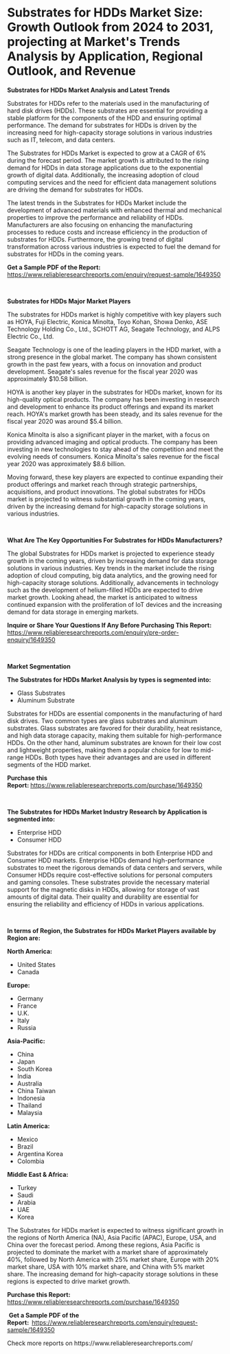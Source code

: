 <p><h1>Substrates for HDDs Market Size: Growth Outlook from 2024 to 2031, projecting at Market's Trends Analysis by Application, Regional Outlook, and Revenue</h1></p><p><strong>Substrates for HDDs Market Analysis and Latest Trends</strong></p>
<p><p>Substrates for HDDs refer to the materials used in the manufacturing of hard disk drives (HDDs). These substrates are essential for providing a stable platform for the components of the HDD and ensuring optimal performance. The demand for substrates for HDDs is driven by the increasing need for high-capacity storage solutions in various industries such as IT, telecom, and data centers.</p><p>The Substrates for HDDs Market is expected to grow at a CAGR of 6% during the forecast period. The market growth is attributed to the rising demand for HDDs in data storage applications due to the exponential growth of digital data. Additionally, the increasing adoption of cloud computing services and the need for efficient data management solutions are driving the demand for substrates for HDDs.</p><p>The latest trends in the Substrates for HDDs Market include the development of advanced materials with enhanced thermal and mechanical properties to improve the performance and reliability of HDDs. Manufacturers are also focusing on enhancing the manufacturing processes to reduce costs and increase efficiency in the production of substrates for HDDs. Furthermore, the growing trend of digital transformation across various industries is expected to fuel the demand for substrates for HDDs in the coming years.</p></p>
<p><strong>Get a Sample PDF of the Report:&nbsp;</strong> <a href="https://www.reliableresearchreports.com/enquiry/request-sample/1649350">https://www.reliableresearchreports.com/enquiry/request-sample/1649350</a></p>
<p>&nbsp;</p>
<p><strong>Substrates for HDDs Major Market Players</strong></p>
<p><p>The substrates for HDDs market is highly competitive with key players such as HOYA, Fuji Electric, Konica Minolta, Toyo Kohan, Showa Denko, ASE Technology Holding Co., Ltd., SCHOTT AG, Seagate Technology, and ALPS Electric Co., Ltd.</p><p>Seagate Technology is one of the leading players in the HDD market, with a strong presence in the global market. The company has shown consistent growth in the past few years, with a focus on innovation and product development. Seagate's sales revenue for the fiscal year 2020 was approximately $10.58 billion.</p><p>HOYA is another key player in the substrates for HDDs market, known for its high-quality optical products. The company has been investing in research and development to enhance its product offerings and expand its market reach. HOYA's market growth has been steady, and its sales revenue for the fiscal year 2020 was around $5.4 billion.</p><p>Konica Minolta is also a significant player in the market, with a focus on providing advanced imaging and optical products. The company has been investing in new technologies to stay ahead of the competition and meet the evolving needs of consumers. Konica Minolta's sales revenue for the fiscal year 2020 was approximately $8.6 billion.</p><p>Moving forward, these key players are expected to continue expanding their product offerings and market reach through strategic partnerships, acquisitions, and product innovations. The global substrates for HDDs market is projected to witness substantial growth in the coming years, driven by the increasing demand for high-capacity storage solutions in various industries.</p></p>
<p>&nbsp;</p>
<p><strong>What Are The Key Opportunities For Substrates for HDDs Manufacturers?</strong></p>
<p><p>The global Substrates for HDDs market is projected to experience steady growth in the coming years, driven by increasing demand for data storage solutions in various industries. Key trends in the market include the rising adoption of cloud computing, big data analytics, and the growing need for high-capacity storage solutions. Additionally, advancements in technology such as the development of helium-filled HDDs are expected to drive market growth. Looking ahead, the market is anticipated to witness continued expansion with the proliferation of IoT devices and the increasing demand for data storage in emerging markets.</p></p>
<p><strong>Inquire or Share Your Questions If Any Before Purchasing This Report:</strong> <a href="https://www.reliableresearchreports.com/enquiry/pre-order-enquiry/1649350">https://www.reliableresearchreports.com/enquiry/pre-order-enquiry/1649350</a></p>
<p>&nbsp;</p>
<p><strong>Market Segmentation</strong></p>
<p><strong>The Substrates for HDDs Market Analysis by types is segmented into:</strong></p>
<p><ul><li>Glass Substrates</li><li>Aluminum Substrate</li></ul></p>
<p><p>Substrates for HDDs are essential components in the manufacturing of hard disk drives. Two common types are glass substrates and aluminum substrates. Glass substrates are favored for their durability, heat resistance, and high data storage capacity, making them suitable for high-performance HDDs. On the other hand, aluminum substrates are known for their low cost and lightweight properties, making them a popular choice for low to mid-range HDDs. Both types have their advantages and are used in different segments of the HDD market.</p></p>
<p><strong>Purchase this Report:&nbsp;</strong><a href="https://www.reliableresearchreports.com/purchase/1649350">https://www.reliableresearchreports.com/purchase/1649350</a></p>
<p>&nbsp;</p>
<p><strong>The Substrates for HDDs Market Industry Research by Application is segmented into:</strong></p>
<p><ul><li>Enterprise HDD</li><li>Consumer HDD</li></ul></p>
<p><p>Substrates for HDDs are critical components in both Enterprise HDD and Consumer HDD markets. Enterprise HDDs demand high-performance substrates to meet the rigorous demands of data centers and servers, while Consumer HDDs require cost-effective solutions for personal computers and gaming consoles. These substrates provide the necessary material support for the magnetic disks in HDDs, allowing for storage of vast amounts of digital data. Their quality and durability are essential for ensuring the reliability and efficiency of HDDs in various applications.</p></p>
<p>&nbsp;</p>
<p><strong>In terms of Region, the Substrates for HDDs Market Players available by Region are:</strong></p>
<p>
    <p> <strong> North America: </strong>
        <ul>
            <li>United States</li>
            <li>Canada</li>
        </ul>
        </p> 
    <p> <strong> Europe: </strong>
        <ul>
            <li>Germany</li>
            <li>France</li>
            <li>U.K.</li>
            <li>Italy</li>
            <li>Russia</li>
        </ul>
        </p> 
    <p> <strong> Asia-Pacific: </strong>
        <ul>
            <li>China</li>
            <li>Japan</li>
            <li>South Korea</li>
            <li>India</li>
            <li>Australia</li>
            <li>China Taiwan</li>
            <li>Indonesia</li>
            <li>Thailand</li>
            <li>Malaysia</li>
        </ul>
        </p> 
    <p> <strong> Latin America: </strong>
        <ul>
            <li>Mexico</li>
            <li>Brazil</li>
            <li>Argentina Korea</li>
            <li>Colombia</li>
        </ul>
        </p> 
    <p> <strong> Middle East & Africa: </strong>
        <ul>
            <li>Turkey</li>
            <li>Saudi</li>
            <li>Arabia</li>
            <li>UAE</li>
            <li>Korea</li>
        </ul>
    </p>
    </p>
<p><p>The Substrates for HDDs market is expected to witness significant growth in the regions of North America (NA), Asia Pacific (APAC), Europe, USA, and China over the forecast period. Among these regions, Asia Pacific is projected to dominate the market with a market share of approximately 40%, followed by North America with 25% market share, Europe with 20% market share, USA with 10% market share, and China with 5% market share. The increasing demand for high-capacity storage solutions in these regions is expected to drive market growth.</p></p>
<p><strong>Purchase this Report: </strong><a href="https://www.reliableresearchreports.com/purchase/1649350">https://www.reliableresearchreports.com/purchase/1649350</a></p>
<p>&nbsp;<strong>Get a Sample PDF of the Report:&nbsp;&nbsp;</strong><a href="https://www.reliableresearchreports.com/enquiry/request-sample/1649350">https://www.reliableresearchreports.com/enquiry/request-sample/1649350</a></p>
<p><strong></strong></p>
<p>Check more reports on https://www.reliableresearchreports.com/</p>